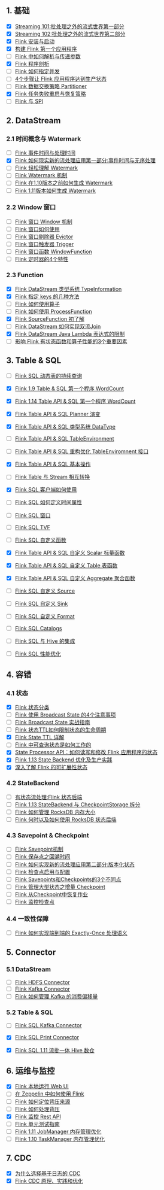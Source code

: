 
## 1. 基础
- [x] [Streaming 101:批处理之外的流式世界第一部分](https://smartsi.blog.csdn.net/article/details/122692636)
- [x] [Streaming 102:批处理之外的流式世界第二部分](https://smartsi.blog.csdn.net/article/details/122913457)
- [x] [Flink 安装与启动](https://blog.csdn.net/SunnyYoona/article/details/78276595)
- [x] [构建 Flink 第一个应用程序](https://blog.csdn.net/SunnyYoona/article/details/126087865)
- [ ] [Flink 中如何解析与传递参数]()
- [x] [Flink 程序剖析](https://smartsi.blog.csdn.net/article/details/126088002)
- [ ] [Flink 如何指定并发]()
- [ ] [4个步骤让 Flink 应用程序达到生产状态]()
- [ ] [Flink 数据交换策略 Partitioner]()
- [x] [Flink 任务失败重启与恢复策略](https://smartsi.blog.csdn.net/article/details/126451162?spm=1001.2014.3001.5502)
- [ ] [Flink 与 SPI]()

## 2. DataStream

### 2.1 时间概念与 Watermark

- [ ] [Flink 事件时间与处理时间]()
- [x] [Flink 如何现实新的流处理应用第一部分:事件时间与无序处理](https://smartsi.blog.csdn.net/article/details/122513198)
- [ ] [Flink 轻松理解 Watermark]()
- [ ] [Flink Watermark 机制]()
- [ ] [Flink 在1.10版本之前如何生成 Watermark]()
- [ ] [Flink 1.11版本如何生成 Watermark]()

### 2.2 Window 窗口

- [ ] [Flink 窗口 Window 机制]()
- [ ] [Flink 窗口如何使用]()
- [ ] [Flink 窗口剔除器 Evictor]()
- [ ] [Flink 窗口触发器 Trigger]()
- [ ] [Flink 窗口函数 WindowFunction]()
- [ ] [Flink 定时器的4个特性]()

### 2.3 Function

- [x] [Flink DataStream 类型系统 TypeInformation](https://smartsi.blog.csdn.net/article/details/124333830)
- [x] [Flink 指定 keys 的几种方法](https://smartsi.blog.csdn.net/article/details/126417116?spm=1001.2014.3001.5502)
- [ ] [Flink 如何使用算子]()
- [ ] [Flink 如何使用 ProcessFunction]()
- [x] [Flink SourceFunction 初了解](https://smartsi.blog.csdn.net/article/details/123342142)
- [ ] [Flink DataStream 如何实现双流Join]()
- [x] [Flink DataStream Java Lambda 表达式的限制](https://smartsi.blog.csdn.net/article/details/120661028)
- [ ] [影响 Flink 有状态函数和算子性能的3个重要因素]()

## 3. Table & SQL

- [ ] [Flink SQL 动态表的持续查询]()
- [x] [Flink 1.9 Table & SQL 第一个程序 WordCount](https://smartsi.blog.csdn.net/article/details/124062998)
- [x] [Flink 1.14 Table API & SQL 第一个程序 WordCount](https://smartsi.blog.csdn.net/article/details/124110710)
- [x] [Flink Table API & SQL Planner 演变](https://smartsi.blog.csdn.net/article/details/124159459)
- [x] [Flink Table API & SQL 类型系统 DataType](https://smartsi.blog.csdn.net/article/details/124555713)
- [ ] [Flink Table API & SQL TableEnvironment]()
- [ ] [Flink Table API & SQL 重构优化 TableEnviromnent 接口]()
- [x] [Flink Table API & SQL 基本操作](https://smartsi.blog.csdn.net/article/details/124205430)
- [ ] [Flink Table 与 Stream 相互转换]()
- [x] [Flink SQL 客户端如何使用](https://smartsi.blog.csdn.net/article/details/124460822)
- [ ] [Flink SQL 如何定义时间属性]()
- [ ] [Flink SQL 窗口]()
- [ ] [Flink SQL TVF]()
- [ ] [Flink SQL 自定义函数]()
- [x] [Flink Table API & SQL 自定义 Scalar 标量函数](https://smartsi.blog.csdn.net/article/details/124853175)
- [x] [Flink Table API & SQL 自定义 Table 表函数](https://smartsi.blog.csdn.net/article/details/124874280)
- [x] [Flink Table API & SQL 自定义 Aggregate 聚合函数](https://smartsi.blog.csdn.net/article/details/124891129)
- [ ] [Flink SQL 自定义 Source]()
- [ ] [Flink SQL 自定义 Sink]()
- [ ] [Flink SQL 自定义 Format]()
- [ ] [Flink SQL Catalogs]()
- [ ] [Flink SQL 与 Hive 的集成]()
- [ ] [Flink SQL 性能优化]()


## 4. 容错

### 4.1 状态

- [x] [Flink 状态分类](https://smartsi.blog.csdn.net/article/details/123296073)
- [ ] [Flink 使用 Broadcast State 的4个注意事项]()
- [ ] [Flink Broadcast State 实战指南]()
- [ ] [Flink 状态TTL如何限制状态的生命周期]()
- [x] [Flink State TTL 详解](https://smartsi.blog.csdn.net/article/details/123221583)
- [ ] [Flink 中可查询状态是如何工作的]()
- [x] [State Processor API：如何读写和修改 Flink 应用程序的状态](https://smartsi.blog.csdn.net/article/details/123265728)
- [x] [Flink 1.13 State Backend 优化及生产实践](https://smartsi.blog.csdn.net/article/details/123057769)
- [x] [深入了解 Flink 的可扩展性状态](https://smartsi.blog.csdn.net/article/details/121006448)

### 4.2 StateBackend

- [ ] [有状态流处理:Flink 状态后端]()
- [ ] [Flink 1.13 StateBackend 与 CheckpointStorage 拆分](https://smartsi.blog.csdn.net/article/details/123057769)
- [ ] [Flink 如何管理 RocksDB 内存大小]()
- [ ] [Flink 何时以及如何使用 RocksDB 状态后端]()

### 4.3 Savepoint & Checkpoint

- [ ] [Flink Savepoint机制]()
- [ ] [Flink 保存点之回溯时间]()
- [ ] [Flink 如何实现新的流处理应用第二部分:版本化状态]()
- [ ] [Flink 检查点启用与配置]()
- [ ] [Flink Savepoints和Checkpoints的3个不同点]()
- [ ] [Flink 管理大型状态之增量 Checkpoint]()
- [ ] [Flink 从Checkpoint中恢复作业]()
- [ ] [Flink 监控检查点]()

### 4.4 一致性保障

- [ ] [Flink 如何实现端到端的 Exactly-Once 处理语义]()

## 5. Connector

### 5.1 DataStream

- [ ] [Flink HDFS Connector]()
- [ ] [Flink Kafka Connector]()
- [ ] [Flink 如何管理 Kafka 的消费偏移量]()

### 5.2 Table & SQL

- [ ] [Flink SQL Kafka Connector]()
- [x] [Flink SQL Print Connector](https://smartsi.blog.csdn.net/article/details/124086562)
- [x] [Flink SQL 1.11 流批一体 Hive 数仓](https://smartsi.blog.csdn.net/article/details/121061979)


## 6. 运维与监控

- [x] [Flink 本地运行 Web UI](https://smartsi.blog.csdn.net/article/details/124742662)
- [ ] [在 Zeppelin 中如何使用 Flink]()
- [ ] [Flink 如何定位背压来源]()
- [ ] [Flink 如何处理背压]()
- [x] [Flink 监控 Rest API](https://smartsi.blog.csdn.net/article/details/126087582)
- [ ] [Flink 单元测试指南]()
- [ ] [Flink 1.11 JobManager 内存管理优化]()
- [ ] [Flink 1.10 TaskManager 内存管理优化]()

## 7. CDC

- [x] [为什么选择基于日志的 CDC](https://smartsi.blog.csdn.net/article/details/120675143)
- [x] [Flink CDC 原理、实践和优化](https://blog.csdn.net/SunnyYoona/article/details/126377748?spm=1001.2014.3001.5501)
